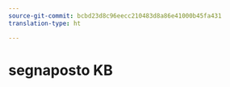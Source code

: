 ```yaml
---
source-git-commit: bcbd23d8c96eecc210483d8a86e41000b45fa431
translation-type: ht

---
```

# segnaposto KB
